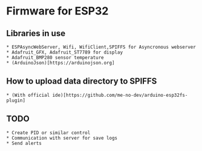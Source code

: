 # Firmware for ESP32

## Libraries in use

    * ESPAsyncWebServer, Wifi, WifiClient,SPIFFS for Asyncronous webserver
    * Adafruit_GFX, Adafruit_ST7789 for display
    * Adafruit_BMP280 sensor temperature
    * (ArduinoJson)[https://arduinojson.org]

## How to upload data directory to SPIFFS

    * (With official ide)[https://github.com/me-no-dev/arduino-esp32fs-plugin]

## TODO

    * Create PID or similar control
    * Communication with server for save logs
    * Send alerts
